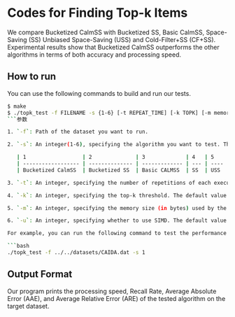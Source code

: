 # Codes for Finding Top-k Items

We compare Bucketized CalmSS with Bucketized SS, Basic CalmSS, Space-Saving (SS) Unbiased Space-Saving (USS) and Cold-Filter+SS (CF+SS). Experimental results show that Bucketized CalmSS outperforms the other algorithms in terms of both accuracy and processing speed. 

## How to run

You can use the following commands to build and run our tests. 

```bash
$ make
$ ./topk_test -f FILENAME -s {1-6} [-t REPEAT_TIME] [-k TOPK] [-m memory] [-u use_simd]
```参数

1. `-f`: Path of the dataset you want to run.	

2. `-s`: An integer(1-6), specifying the algorithm you want to test. The corresponding relationship is as follows. 

   | 1                  | 2              | 3             | 4   | 5    | 6      |
   | ------------------ | -------------- | ------------- | --- | ---- | ------ |
   | Bucketized CalmSS  | Bucketized SS  | Basic CALMSS  | SS  | USS  | CF+SS  |

3. `-t`: An integer, specifying the number of repetitions of each execution. The default value is 1.

4. `-k`: An integer, specifying the top-k threshold. The default value is 200. 

5. `-m`: An integer, specifying the memory size (in bytes) used by the algorithm. The default value is $5 \times 10^5$. 

6. `-u`: An integer, specifying whether to use SIMD. The default value is 0. As mentioned in our paper, we use 512-bit SIMD instructions to accelerate the operations of Bucketized CalmSS, and conduct the experiments on a CPU that supports AVX-512 instruction set. We also provide a basic version of Bucketized CalmSS that does not use SIMD instructions. You can decide which version of Bucketized CalmSS to set parameter u to 1.

For example, you can run the following command to test the performance of CalmSS under the default parameter settings. 

```bash
./topk_test -f ../../datasets/CAIDA.dat -s 1
```

## Output Format

Our program prints the processing speed, Recall Rate, Average Absolute Error (AAE), and Average Relative Error (ARE) of the tested algorithm on the target dataset. 